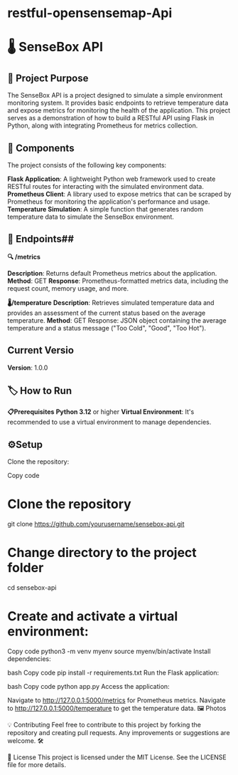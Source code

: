 # restful-opensensemap-Api


 # 🌡️ SenseBox API #

## 🚀 Project Purpose ## 
The SenseBox API is a project designed to simulate a simple environment monitoring system. It provides basic endpoints to retrieve temperature data and expose metrics for monitoring the health of the application. This project serves as a demonstration of how to build a RESTful API using Flask in Python, along with integrating Prometheus for metrics collection.




## 🧩 Components ## 
The project consists of the following key components:

**Flask Application**: A lightweight Python web framework used to create RESTful routes for interacting with the simulated environment data.
**Prometheus Client**: A library used to expose metrics that can be scraped by Prometheus for monitoring the application's performance and usage.
**Temperature Simulation**: A simple function that generates random temperature data to simulate the SenseBox environment.


## 📑 Endpoints##

**🔍 /metrics**

**Description**: Returns default Prometheus metrics about the application.
**Method**: GET
**Response**: Prometheus-formatted metrics data, including the request count, memory usage, and more.

**🌡️/temperature**
**Description**: Retrieves simulated temperature data and provides an assessment of the current status based on the average temperature.
**Method**: GET
Response: JSON object containing the average temperature and a status message ("Too Cold", "Good", "Too Hot").

## Current Versio ## 
**Version**: 1.0.0




## 🏷️ How to Run ## 
**📋Prerequisites**
**Python 3.12** or higher
**Virtual Environment**: It's recommended to use a virtual environment to manage dependencies.

 ## ⚙️Setup ##
Clone the repository:


Copy code
# Clone the repository
git clone https://github.com/yourusername/sensebox-api.git

# Change directory to the project folder
cd sensebox-api

# Create and activate a virtual environment:


Copy code
python3 -m venv myenv
source myenv/bin/activate
Install dependencies:

bash
Copy code
pip install -r requirements.txt
Run the Flask application:

bash
Copy code
python app.py
Access the application:

Navigate to http://127.0.0.1:5000/metrics for Prometheus metrics.
Navigate to http://127.0.0.1:5000/temperature to get the temperature data.
🖼️ Photos

💡 Contributing
Feel free to contribute to this project by forking the repository and creating pull requests. Any improvements or suggestions are welcome. 🛠️

📄 License
This project is licensed under the MIT License. See the LICENSE file for more details.




